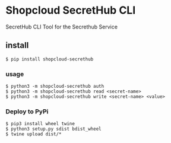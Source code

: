 # Shopcloud SecretHub CLI

SecretHub CLI Tool for the Secrethub Service

## install

```
$ pip install shopcloud-secrethub
```

### usage

```
$ python3 -m shopcloud-secrethub auth
$ python3 -m shopcloud-secrethub read <secret-name>
$ python3 -m shopcloud-secrethub write <secret-name> <value>
```

### Deploy to PyPi

```
$ pip3 install wheel twine
$ python3 setup.py sdist bdist_wheel
$ twine upload dist/* 
```